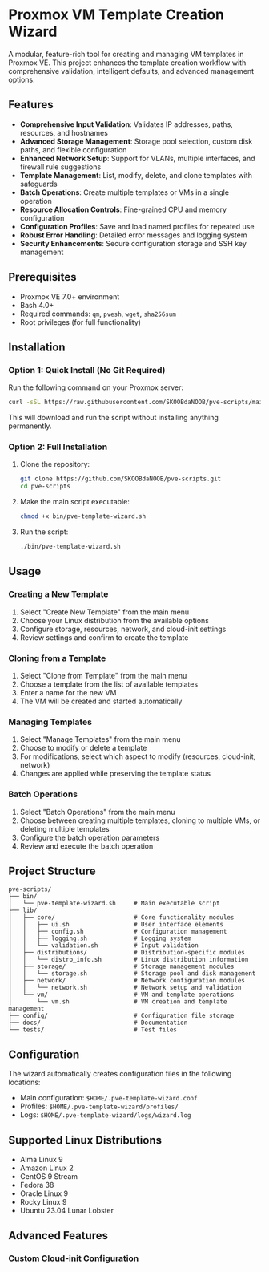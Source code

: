 # Proxmox VM Template Creation Wizard

A modular, feature-rich tool for creating and managing VM templates in Proxmox VE. This project enhances the template creation workflow with comprehensive validation, intelligent defaults, and advanced management options.

## Features

- **Comprehensive Input Validation**: Validates IP addresses, paths, resources, and hostnames
- **Advanced Storage Management**: Storage pool selection, custom disk paths, and flexible configuration
- **Enhanced Network Setup**: Support for VLANs, multiple interfaces, and firewall rule suggestions
- **Template Management**: List, modify, delete, and clone templates with safeguards
- **Batch Operations**: Create multiple templates or VMs in a single operation
- **Resource Allocation Controls**: Fine-grained CPU and memory configuration
- **Configuration Profiles**: Save and load named profiles for repeated use
- **Robust Error Handling**: Detailed error messages and logging system
- **Security Enhancements**: Secure configuration storage and SSH key management

## Prerequisites

- Proxmox VE 7.0+ environment
- Bash 4.0+
- Required commands: `qm`, `pvesh`, `wget`, `sha256sum`
- Root privileges (for full functionality)

## Installation

### Option 1: Quick Install (No Git Required)

Run the following command on your Proxmox server:

```bash
curl -sSL https://raw.githubusercontent.com/SKOOBdaNOOB/pve-scripts/main/bootstrap/template-wizard.sh | bash
```

This will download and run the script without installing anything permanently.

### Option 2: Full Installation

1. Clone the repository:
   ```bash
   git clone https://github.com/SKOOBdaNOOB/pve-scripts.git
   cd pve-scripts
   ```

2. Make the main script executable:
   ```bash
   chmod +x bin/pve-template-wizard.sh
   ```

3. Run the script:
   ```bash
   ./bin/pve-template-wizard.sh
   ```

## Usage

### Creating a New Template

1. Select "Create New Template" from the main menu
2. Choose your Linux distribution from the available options
3. Configure storage, resources, network, and cloud-init settings
4. Review settings and confirm to create the template

### Cloning from a Template

1. Select "Clone from Template" from the main menu
2. Choose a template from the list of available templates
3. Enter a name for the new VM
4. The VM will be created and started automatically

### Managing Templates

1. Select "Manage Templates" from the main menu
2. Choose to modify or delete a template
3. For modifications, select which aspect to modify (resources, cloud-init, network)
4. Changes are applied while preserving the template status

### Batch Operations

1. Select "Batch Operations" from the main menu
2. Choose between creating multiple templates, cloning to multiple VMs, or deleting multiple templates
3. Configure the batch operation parameters
4. Review and execute the batch operation

## Project Structure

```
pve-scripts/
├── bin/
│   └── pve-template-wizard.sh     # Main executable script
├── lib/
│   ├── core/                      # Core functionality modules
│   │   ├── ui.sh                  # User interface elements
│   │   ├── config.sh              # Configuration management
│   │   ├── logging.sh             # Logging system
│   │   └── validation.sh          # Input validation
│   ├── distributions/             # Distribution-specific modules
│   │   └── distro_info.sh         # Linux distribution information
│   ├── storage/                   # Storage management modules
│   │   └── storage.sh             # Storage pool and disk management
│   ├── network/                   # Network configuration modules
│   │   └── network.sh             # Network setup and validation
│   └── vm/                        # VM and template operations
│       └── vm.sh                  # VM creation and template management
├── config/                        # Configuration file storage
├── docs/                          # Documentation
└── tests/                         # Test files
```

## Configuration

The wizard automatically creates configuration files in the following locations:

- Main configuration: `$HOME/.pve-template-wizard.conf`
- Profiles: `$HOME/.pve-template-wizard/profiles/`
- Logs: `$HOME/.pve-template-wizard/logs/wizard.log`

## Supported Linux Distributions

- Alma Linux 9
- Amazon Linux 2
- CentOS 9 Stream
- Fedora 38
- Oracle Linux 9
- Rocky Linux 9
- Ubuntu 23.04 Lunar Lobster

## Advanced Features

### Custom Cloud-init Configuration
